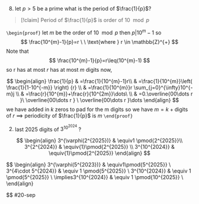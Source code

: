 8. let $p>5$ be a prime what is the period of $\frac{1}{p}$?
> [!claim] 
> Period of $\frac{1}{p}$ is order of $10\mod{p}$ 

 `\begin{proof}`
 let $m$ be the order of $10 \mod{p}$ then $p|10^{m}-1$ 
 so 
 $$
\frac{10^{m}-1}{p}=r \ \ \text{where } r \in \mathbb{Z}^{+}
$$
Note that 
$$
\frac{10^{m}-1}{p}=r\leq(10^{m}-1)
$$
so r has at most $r$ has at most $m$ digits now,

$$
\begin{align} 
\frac{1}{p} & =\frac{1}{10^{m}-1}r\\
 & =\frac{1}{10^{m}}\left( \frac{1}{1-10^{-m}} \right) {r} \\
 & =\frac{1}{10^{m}}r \sum_{j=0}^{\infty}10^{-m}j \\
 & =\frac{r}{10^{m}}+\frac{r}{10^{2m}}\dots\ \\
 & =0.\overline{00\dots r }\ \overline{00\dots r } \ \overline{00\dots r }\dots
\end{align}
$$
we have added in $k$ zeros to pad for the m digits so we have $m=k+\text{digits of }r$
$\implies$ periodicity of $\frac{1}{p}$ is $m$ 
`\end{proof}`


2. last $2025$ digits of $3^{10^{2024}}$ ?

$$
\begin{align} 
3^{\varphi(2^{2025})} & \equiv1 \pmod{2^{2025}}\\
3^{2^{2024}} & \equiv{1}\pmod{2^{2025}} \\
3^{10^{2024}} & \equiv{1}\pmod{2^{2025}} 
\end{align}
$$


$$
\begin{align}
3^{\varphi(5^{2023})} & \equiv1\pmod{5^{2025}} \\
3^{4\cdot 5^{2024}} & \equiv 1 \pmod{5^{2025}} \\
3^{10^{2024}} & \equiv 1 \pmod{5^{2025}} \\
\implies3^{10^{2024}} & \equiv 1 \pmod{10^{2025}} \\
\end{align}

$$
#20-sep 
